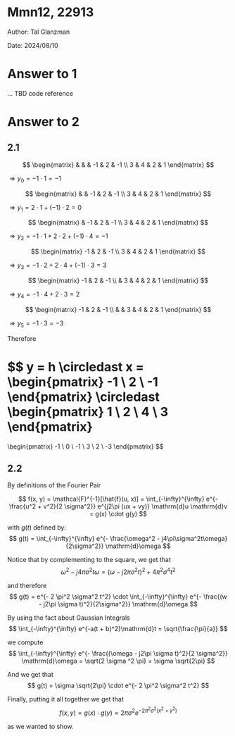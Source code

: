 # Mmn12, 22913

Author: Tal Glanzman

Date: 2024/08/10

# Answer to 1

... TBD code reference

# Answer to 2

## 2.1

$$
\begin{matrix}
& & & -1 & 2 & -1 \\
3 & 4 & 2 & 1
\end{matrix}
$$

$\Rightarrow y_0 = -1 \cdot 1 = -1$

$$
\begin{matrix}
& & -1 & 2 & -1 \\
3 & 4 & 2 & 1
\end{matrix}
$$

$\Rightarrow y_1 = 2 \cdot 1 + (-1) \cdot 2 = 0$

$$
\begin{matrix}
& -1 & 2 & -1 \\
3 & 4 & 2 & 1
\end{matrix}
$$

$\Rightarrow y_2 = -1 \cdot 1 + 2 \cdot 2 + (-1) \cdot 4 = -1$

$$
\begin{matrix}
-1 & 2 & -1 \\
3 & 4 & 2 & 1
\end{matrix}
$$

$\Rightarrow y_3 = -1 \cdot 2 + 2 \cdot 4 + (-1) \cdot 3 = 3$

$$
\begin{matrix}
-1 & 2 & -1 \\
& 3 & 4 & 2 & 1
\end{matrix}
$$

$\Rightarrow y_4 = -1 \cdot 4 + 2 \cdot 3 = 2$

$$
\begin{matrix}
-1 & 2 & -1 \\
& & 3 & 4 & 2 & 1
\end{matrix}
$$

$\Rightarrow y_5 = -1 \cdot 3 = -3$

Therefore

$$
y = h \circledast x =
\begin{pmatrix} -1 \\ 2 \\ -1 \end{pmatrix}
\circledast
\begin{pmatrix} 1 \\ 2 \\ 4 \\ 3 \end{pmatrix}
=
\begin{pmatrix}
-1 \\ 0 \\ -1 \\ 3 \\ 2 \\ -3
\end{pmatrix}
$$

## 2.2

By definitions of the Fourier Pair

$$
f(x, y)
= \mathcal{F}^{-1}[\hat{f}(u, x)]
= \int_{-\infty}^{\infty} e^{- \frac{u^2 + v^2}{2 \sigma^2}} e^{j2\pi (ux + vy)} \mathrm{d}u \mathrm{d}v
= g(x) \cdot g(y)
$$

with $g(t)$ defined by:
$$
    g(t) = \int_{-\infty}^{\infty} e^{- \frac{\omega^2 - j4\pi\sigma^2t\omega}{2\sigma^2}} \mathrm{d}\omega
$$

Notice that by complementing to the square, we get that
$$
\omega^2 - j4\pi\sigma^2t\omega = (\omega - j2\pi\sigma^2 t)^2 + 4\pi^2\sigma^4 t^2
$$

and therefore
$$
g(t) 
= e^{- 2 \pi^2 \sigma^2 t^2} \cdot \int_{-\infty}^{\infty} e^{- \frac{(w - j2\pi \sigma t)^2}{2\sigma^2}} \mathrm{d}\omega
$$

By using the fact about Gaussian Integrals
$$
\int_{-\infty}^{\infty} e^{-a(t + b)^2}\mathrm{d}t = \sqrt{\frac{\pi}{a}}
$$

we compute
$$
\int_{-\infty}^{\infty} e^{- \frac{(\omega - j2\pi \sigma t)^2}{2 \sigma^2}} \mathrm{d}\omega = \sqrt{2 \sigma ^2 \pi} = \sigma \sqrt{2\pi}
$$

And we get that
$$
g(t) = \sigma \sqrt{2\pi} \cdot e^{- 2 \pi^2 \sigma^2 t^2}
$$

Finally, putting it all together we get that
$$
f(x, y) = g(x) \cdot g(y) = 2\pi \sigma^2 e^{- 2 \pi^2 \sigma^2 (x^2 + y^2)}
$$

as we wanted to show.